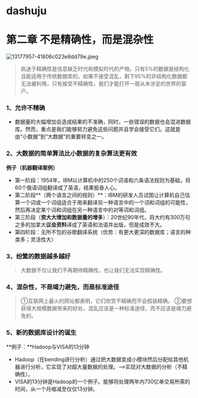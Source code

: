 # dashuju
# 第二章 不是精确性，而是混杂性
![13177957-41806c023e8dd79e.jpeg](https://upload-images.jianshu.io/upload_images/7563229-b35a348e013b1a5a.jpeg?imageMogr2/auto-orient/strip%7CimageView2/2/w/1240)
> 执迷于精确性是信息缺乏时代和模拟时代的产物。只有5%的数据是结构化且能适用于传统数据库的。如果不接受混乱，剩下95%的非结构化数据都无法被利用，只有接受不精确性，我们才能打开一扇从未涉足的世界的窗户。
### 1、允许不精确
- 数据量的大幅增加会造成结果的不准确，同时，一些错误的数据也会混进数据库。然而，重点是我们能够努力避免这些问题并且学会接受它们。这就是由“小数据”到“大数据”的重要转变之一。
### 2、大数据的简单算法比小数据的复杂算法更有效
**例子（机器翻译案例）**
- 第一阶段：1954年，IBM以计算机中的250个词语和六条语法规则为基础，将60个俄语词组翻译成了英语，结果振奋人心。
- 第二阶段**（两个语言之间的规则）**：IBM的研发人员试图让计算机自己估算一个词或一个词组适合于用来翻译另一种语言中的一个词和词组的可能性，然后再决定某个词和词组在另一种语言中的对等词和词组。
- 第三阶段（**资大大增加和数据量的增多**）：20世纪90年代，将大约有300万句之多的加拿大**议会资料**译成了英语和法语并出版，但是成效不大。
- 第四阶段：无所不包的谷歌翻译系统（优势：有更大更深的数据库；语言的种类多；灵活性大）
### 3、纷繁的数据越多越好
> 大数据不仅让我们不再期待精确性，也让我们无法实现精确性。
### 4、混杂性，不是竭力避免，而是标准途径
> ①互联网上最火的网址都表明，它们欣赏不精确而不会假装精确。
> ②要想获得大规模数据带来的好处，混乱应该是一种标准途径，而不应该是竭力避免的。
### 5、新的数据库设计的诞生
**例子：**Hadoop与VISA的13分钟
- Hadoop（在bending进行分析）通过把大数据变成小模块然后分配给其他机器进行分析，它实现了对超大量数据的处理。-->实现对大数据的分析（不精确性）。
- VISA的13分钟是Hadoop的一个例子。能够将处理两年内730亿单交易所需的时间，从一个月缩减至仅仅13分钟。
